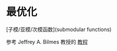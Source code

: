 # 最优化

[子模/亚模/次模函数](submodular functions)

参考 Jeffrey A. Bilmes 教授的 [教程](http://j.ee.washington.edu/~bilmes/classes/ee596b_spring_2014/)
